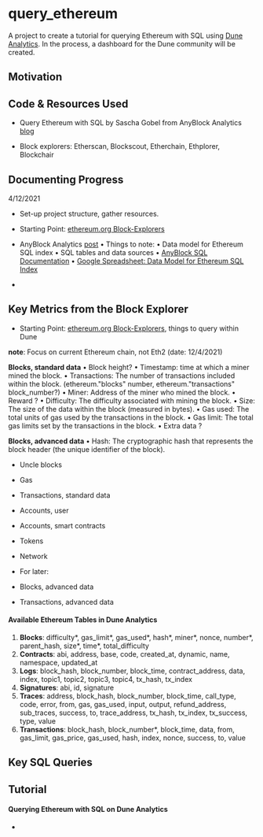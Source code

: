 # query_ethereum

A project to create a tutorial for querying Ethereum with SQL using [Dune Analytics](https://duneanalytics.com/). In the process, a dashboard for the Dune community will be created.

## Motivation

## Code & Resources Used

- Query Ethereum with SQL by Sascha Gobel from AnyBlock Analytics [blog](https://www.anyblockanalytics.com/blog/query-ethereum-with-sql/)

- Block explorers: Etherscan, Blockscout, Etherchain, Ethplorer, Blockchair

## Documenting Progress

4/12/2021

- Set-up project structure, gather resources.

- Starting Point: [ethereum.org Block-Explorers](https://ethereum.org/en/developers/docs/data-and-analytics/block-explorers/)

- AnyBlock Analytics [post](https://www.anyblockanalytics.com/blog/query-ethereum-with-sql/)
  • Things to note:
  • Data model for Ethereum SQL index
  • SQL tables and data sources
  • [AnyBlock SQL Documentation](https://www.anyblockanalytics.com/docs/sql/schema/)
  • [Google Spreadsheet: Data Model for Ethereum SQL Index](https://docs.google.com/spreadsheets/d/1ehCIQxjSZcVLnddDWHBzhPb8h83mHWZxvyX9eckghbU/edit?usp=sharing)
-

## Key Metrics from the Block Explorer

- Starting Point: [ethereum.org Block-Explorers](https://ethereum.org/en/developers/docs/data-and-analytics/block-explorers/), things to query within Dune

**note**: Focus on current Ethereum chain, not Eth2 (date: 12/4/2021)

**Blocks, standard data**
• Block height?
• Timestamp: time at which a miner mined the block.
• Transactions: The number of transactions included within the block. (ethereum."blocks" number, ethereum."transactions" block_number?)
• Miner: Address of the miner who mined the block.
• Reward ?
• Difficulty: The difficulty associated with mining the block.
• Size: The size of the data within the block (measured in bytes).
• Gas used: The total units of gas used by the transactions in the block.
• Gas limit: The total gas limits set by the transactions in the block.
• Extra data ?

**Blocks, advanced data**
• Hash: The cryptographic hash that represents the block header (the unique identifier of the block).

- Uncle blocks
- Gas
- Transactions, standard data
- Accounts, user
- Accounts, smart contracts
- Tokens
- Network

- For later:
- Blocks, advanced data
- Transactions, advanced data

#### Available Ethereum Tables in Dune Analytics

1. **Blocks**: difficulty*, gas_limit*, gas_used*, hash*, miner*, nonce, number*, parent_hash, size*, time*, total_difficulty
2. **Contracts**: abi, address, base, code, created_at, dynamic, name, namespace, updated_at
3. **Logs**: block_hash, block_number, block_time, contract_address, data, index, topic1, topic2, topic3, topic4, tx_hash, tx_index
4. **Signatures**: abi, id, signature
5. **Traces**: address, block_hash, block_number, block_time, call_type, code, error, from, gas, gas_used, input, output, refund_address, sub_traces, success, to, trace_address, tx_hash, tx_index, tx_success, type, value
6. **Transactions**: block_hash, block_number\*, block_time, data, from, gas_limit, gas_price, gas_used, hash, index, nonce, success, to, value

## Key SQL Queries

## Tutorial

#### Querying Ethereum with SQL on Dune Analytics

-
